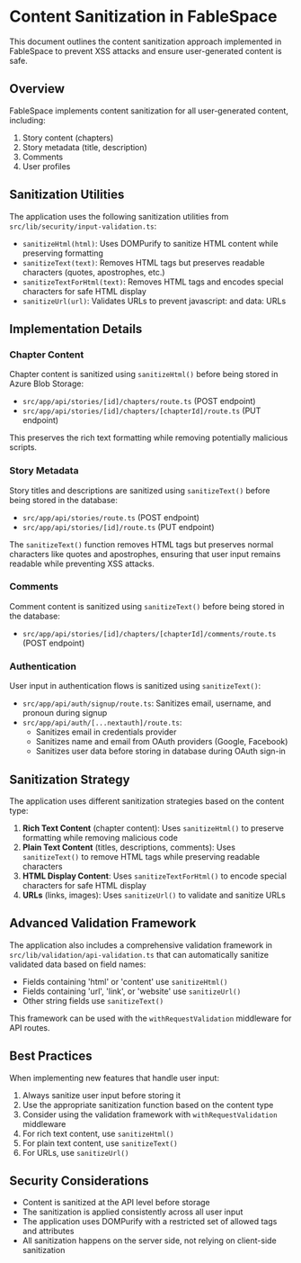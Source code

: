 # Content Sanitization in FableSpace

This document outlines the content sanitization approach implemented in FableSpace to prevent XSS attacks and ensure user-generated content is safe.

## Overview

FableSpace implements content sanitization for all user-generated content, including:

1. Story content (chapters)
2. Story metadata (title, description)
3. Comments
4. User profiles

## Sanitization Utilities

The application uses the following sanitization utilities from `src/lib/security/input-validation.ts`:

- `sanitizeHtml(html)`: Uses DOMPurify to sanitize HTML content while preserving formatting
- `sanitizeText(text)`: Removes HTML tags but preserves readable characters (quotes, apostrophes, etc.)
- `sanitizeTextForHtml(text)`: Removes HTML tags and encodes special characters for safe HTML display
- `sanitizeUrl(url)`: Validates URLs to prevent javascript: and data: URLs

## Implementation Details

### Chapter Content

Chapter content is sanitized using `sanitizeHtml()` before being stored in Azure Blob Storage:

- `src/app/api/stories/[id]/chapters/route.ts` (POST endpoint)
- `src/app/api/stories/[id]/chapters/[chapterId]/route.ts` (PUT endpoint)

This preserves the rich text formatting while removing potentially malicious scripts.

### Story Metadata

Story titles and descriptions are sanitized using `sanitizeText()` before being stored in the database:

- `src/app/api/stories/route.ts` (POST endpoint)
- `src/app/api/stories/[id]/route.ts` (PUT endpoint)

The `sanitizeText()` function removes HTML tags but preserves normal characters like quotes and apostrophes, ensuring that user input remains readable while preventing XSS attacks.

### Comments

Comment content is sanitized using `sanitizeText()` before being stored in the database:

- `src/app/api/stories/[id]/chapters/[chapterId]/comments/route.ts` (POST endpoint)

### Authentication

User input in authentication flows is sanitized using `sanitizeText()`:

- `src/app/api/auth/signup/route.ts`: Sanitizes email, username, and pronoun during signup
- `src/app/api/auth/[...nextauth]/route.ts`:
  - Sanitizes email in credentials provider
  - Sanitizes name and email from OAuth providers (Google, Facebook)
  - Sanitizes user data before storing in database during OAuth sign-in

## Sanitization Strategy

The application uses different sanitization strategies based on the content type:

1. **Rich Text Content** (chapter content): Uses `sanitizeHtml()` to preserve formatting while removing malicious code
2. **Plain Text Content** (titles, descriptions, comments): Uses `sanitizeText()` to remove HTML tags while preserving readable characters
3. **HTML Display Content**: Uses `sanitizeTextForHtml()` to encode special characters for safe HTML display
4. **URLs** (links, images): Uses `sanitizeUrl()` to validate and sanitize URLs

## Advanced Validation Framework

The application also includes a comprehensive validation framework in `src/lib/validation/api-validation.ts` that can automatically sanitize validated data based on field names:

- Fields containing 'html' or 'content' use `sanitizeHtml()`
- Fields containing 'url', 'link', or 'website' use `sanitizeUrl()`
- Other string fields use `sanitizeText()`

This framework can be used with the `withRequestValidation` middleware for API routes.

## Best Practices

When implementing new features that handle user input:

1. Always sanitize user input before storing it
2. Use the appropriate sanitization function based on the content type
3. Consider using the validation framework with `withRequestValidation` middleware
4. For rich text content, use `sanitizeHtml()`
5. For plain text content, use `sanitizeText()`
6. For URLs, use `sanitizeUrl()`

## Security Considerations

- Content is sanitized at the API level before storage
- The sanitization is applied consistently across all user input
- The application uses DOMPurify with a restricted set of allowed tags and attributes
- All sanitization happens on the server side, not relying on client-side sanitization
